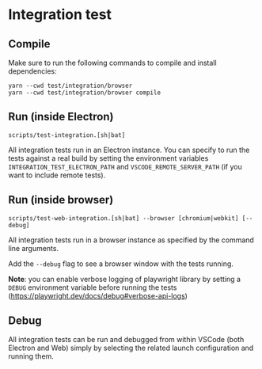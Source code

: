 # Integration test

## Compile

Make sure to run the following commands to compile and install dependencies:

    yarn --cwd test/integration/browser
    yarn --cwd test/integration/browser compile

## Run (inside Electron)

    scripts/test-integration.[sh|bat]

All integration tests run in an Electron instance. You can specify to run the
tests against a real build by setting the environment variables
`INTEGRATION_TEST_ELECTRON_PATH` and `VSCODE_REMOTE_SERVER_PATH` (if you want to
include remote tests).

## Run (inside browser)

    scripts/test-web-integration.[sh|bat] --browser [chromium|webkit] [--debug]

All integration tests run in a browser instance as specified by the command line
arguments.

Add the `--debug` flag to see a browser window with the tests running.

**Note**: you can enable verbose logging of playwright library by setting a
`DEBUG` environment variable before running the tests
(<https://playwright.dev/docs/debug#verbose-api-logs>)

## Debug

All integration tests can be run and debugged from within VSCode (both Electron
and Web) simply by selecting the related launch configuration and running them.
